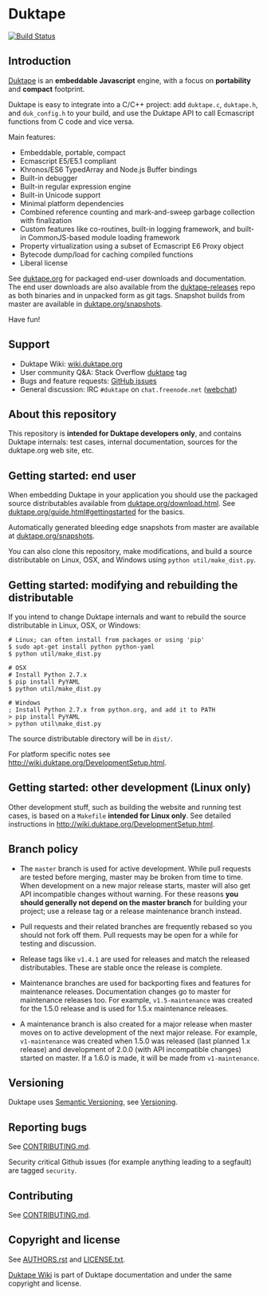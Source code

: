 Duktape
=======

[![Build Status](https://travis-ci.org/svaarala/duktape.svg?branch=master)](https://travis-ci.org/svaarala/duktape)

Introduction
------------

[Duktape](http://duktape.org/) is an **embeddable Javascript** engine,
with a focus on **portability** and **compact** footprint.

Duktape is easy to integrate into a C/C++ project: add `duktape.c`,
`duktape.h`, and `duk_config.h` to your build, and use the Duktape API
to call Ecmascript functions from C code and vice versa.

Main features:

* Embeddable, portable, compact
* Ecmascript E5/E5.1 compliant
* Khronos/ES6 TypedArray and Node.js Buffer bindings
* Built-in debugger
* Built-in regular expression engine
* Built-in Unicode support
* Minimal platform dependencies
* Combined reference counting and mark-and-sweep garbage collection with finalization
* Custom features like co-routines, built-in logging framework, and built-in
  CommonJS-based module loading framework
* Property virtualization using a subset of Ecmascript E6 Proxy object
* Bytecode dump/load for caching compiled functions
* Liberal license

See [duktape.org](http://duktape.org/) for packaged end-user downloads
and documentation.  The end user downloads are also available from the
[duktape-releases](https://github.com/svaarala/duktape-releases) repo
as both binaries and in unpacked form as git tags.  Snapshot builds from
master are available in [duktape.org/snapshots](http://duktape.org/snapshots).

Have fun!

Support
-------

* Duktape Wiki: [wiki.duktape.org](http://wiki.duktape.org)
* User community Q&A: Stack Overflow [duktape](http://stackoverflow.com/questions/tagged/duktape) tag
* Bugs and feature requests: [GitHub issues](https://github.com/svaarala/duktape/issues)
* General discussion: IRC `#duktape` on `chat.freenode.net` ([webchat](https://webchat.freenode.net))

About this repository
---------------------

This repository is **intended for Duktape developers only**, and contains
Duktape internals: test cases, internal documentation, sources for the
duktape.org web site, etc.

Getting started: end user
-------------------------

When embedding Duktape in your application you should use the packaged source
distributables available from [duktape.org/download.html](http://duktape.org/download.html).
See [duktape.org/guide.html#gettingstarted](http://duktape.org/guide.html#gettingstarted)
for the basics.

Automatically generated bleeding edge snapshots from master are available at
[duktape.org/snapshots](http://duktape.org/snapshots).

You can also clone this repository, make modifications, and build a source
distributable on Linux, OSX, and Windows using `python util/make_dist.py`.

Getting started: modifying and rebuilding the distributable
-----------------------------------------------------------

If you intend to change Duktape internals and want to rebuild the source
distributable in Linux, OSX, or Windows:

    # Linux; can often install from packages or using 'pip'
    $ sudo apt-get install python python-yaml
    $ python util/make_dist.py

    # OSX
    # Install Python 2.7.x
    $ pip install PyYAML
    $ python util/make_dist.py

    # Windows
    ; Install Python 2.7.x from python.org, and add it to PATH
    > pip install PyYAML
    > python util\make_dist.py

The source distributable directory will be in `dist/`.

For platform specific notes see http://wiki.duktape.org/DevelopmentSetup.html.

Getting started: other development (Linux only)
-----------------------------------------------

Other development stuff, such as building the website and running test cases,
is based on a `Makefile` **intended for Linux only**.  See detailed
instructions in http://wiki.duktape.org/DevelopmentSetup.html.

Branch policy
-------------

* The `master` branch is used for active development.  While pull requests
  are tested before merging, master may be broken from time to time.  When
  development on a new major release starts, master will also get API
  incompatible changes without warning.  For these reasons **you should
  generally not depend on the master branch** for building your project; use
  a release tag or a release maintenance branch instead.

* Pull requests and their related branches are frequently rebased so you
  should not fork off them.  Pull requests may be open for a while for
  testing and discussion.

* Release tags like `v1.4.1` are used for releases and match the released
  distributables.  These are stable once the release is complete.

* Maintenance branches are used for backporting fixes and features for
  maintenance releases.  Documentation changes go to master for maintenance
  releases too.  For example, `v1.5-maintenance` was created for the 1.5.0
  release and is used for 1.5.x maintenance releases.

* A maintenance branch is also created for a major release when master moves
  on to active development of the next major release.  For example,
  `v1-maintenance` was created when 1.5.0 was released (last planned 1.x
  release) and development of 2.0.0 (with API incompatible changes) started
  on master.  If a 1.6.0 is made, it will be made from `v1-maintenance`.

Versioning
----------

Duktape uses [Semantic Versioning](http://semver.org/), see
[Versioning](http://duktape.org/guide.html#versioning).

Reporting bugs
--------------

See [CONTRIBUTING.md](https://github.com/svaarala/duktape/blob/master/CONTRIBUTING.md).

Security critical Github issues (for example anything leading to a segfault)
are tagged `security`.

Contributing
------------

See [CONTRIBUTING.md](https://github.com/svaarala/duktape/blob/master/CONTRIBUTING.md).

Copyright and license
---------------------

See [AUTHORS.rst](https://github.com/svaarala/duktape/blob/master/AUTHORS.rst)
and [LICENSE.txt](https://github.com/svaarala/duktape/blob/master/LICENSE.txt).

[Duktape Wiki](https://github.com/svaarala/duktape-wiki/) is part of Duktape
documentation and under the same copyright and license.
